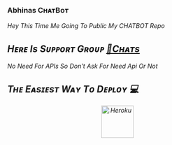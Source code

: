 ### Abhinas CʜᴀᴛBᴏᴛ

<I> Hey This Time Me Going To Public My CHATBOT Repo <I/>

## Hᴇʀᴇ Is Sᴜᴩᴩᴏʀᴛ Gʀᴏᴜᴩ [👥Cʜᴀᴛs](t.me/DOSTI_GROUP_1234)

No Need For APIs So Don't Ask For Need Api Or Not

## Tʜᴇ Eᴀsɪᴇsᴛ Wᴀʏ Tᴏ Dᴇᴩʟᴏʏ 💻

<p align="center"><a href="https://heroku.com/deploy?template=https://github.com/roymusicplay/abhinas-chatbot"><img align="center" alt="Heroku" width="74px" src="https://www.nicepng.com/png/full/223-2233246_heroku-logo-salesforce-heroku.png"></p>
 

